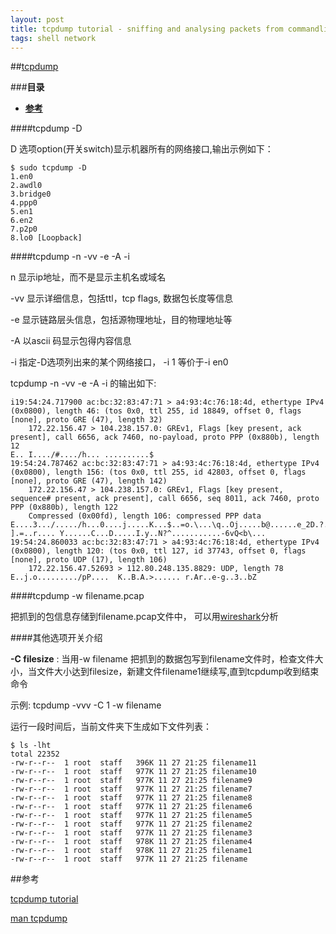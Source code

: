 ```yaml
---
layout: post
title: tcpdump tutorial - sniffing and analysing packets from commandline
tags: shell network
---
```


##[tcpdump](http://www.tcpdump.org/) 

###**目录**
* [**参考**](#参考)

####tcpdump -D

D 选项option(开关switch)显示机器所有的网络接口,输出示例如下：

```
$ sudo tcpdump -D
1.en0
2.awdl0
3.bridge0
4.ppp0
5.en1
6.en2
7.p2p0
8.lo0 [Loopback]
```

####tcpdump -n -vv -e -A -i 

n 显示ip地址，而不是显示主机名或域名

-vv 显示详细信息，包括ttl，tcp flags, 数据包长度等信息

-e 显示链路层头信息，包括源物理地址，目的物理地址等

-A 以ascii 码显示包得内容信息

-i 指定-D选项列出来的某个网络接口， -i 1 等价于-i en0

tcpdump -n -vv -e -A -i 的输出如下:

```
i19:54:24.717900 ac:bc:32:83:47:71 > a4:93:4c:76:18:4d, ethertype IPv4 (0x0800), length 46: (tos 0x0, ttl 255, id 18849, offset 0, flags [none], proto GRE (47), length 32)
    172.22.156.47 > 104.238.157.0: GREv1, Flags [key present, ack present], call 6656, ack 7460, no-payload, proto PPP (0x880b), length 12
E.. I..../#..../h... ..........$
19:54:24.787462 ac:bc:32:83:47:71 > a4:93:4c:76:18:4d, ethertype IPv4 (0x0800), length 156: (tos 0x0, ttl 255, id 42803, offset 0, flags [none], proto GRE (47), length 142)
    172.22.156.47 > 104.238.157.0: GREv1, Flags [key present, sequence# present, ack present], call 6656, seq 8011, ack 7460, proto PPP (0x880b), length 122
    Compressed (0x00fd), length 106: compressed PPP data
E....3.../...../h...0....j.....K...$..=o.\...\q..Oj.....b@......e_2D.?.........x1kvF
].=..r.... Y......C...D.....I.y..N?^...........-6vQ<b\...
19:54:24.860033 ac:bc:32:83:47:71 > a4:93:4c:76:18:4d, ethertype IPv4 (0x0800), length 120: (tos 0x0, ttl 127, id 37743, offset 0, flags [none], proto UDP (17), length 106)
    172.22.156.47.52693 > 112.80.248.135.8829: UDP, length 78
E..j.o........./pP....  K..B.A.>...... r.Ar..e-g..3..bZ
```

####tcpdump -w filename.pcap

把抓到的包信息存储到filename.pcap文件中， 可以用[wireshark](https://www.wireshark.org/)分析

####其他选项开关介绍

**-C filesize** : 当用-w filename 把抓到的数据包写到filename文件时，检查文件大小，当文件大小达到filesize，新建文件filename1继续写,直到tcpdump收到结束命令

示例: tcpdump -vvv -C 1 -w filename

运行一段时间后，当前文件夹下生成如下文件列表：

```
$ ls -lht
total 22352
-rw-r--r--  1 root  staff   396K 11 27 21:25 filename11
-rw-r--r--  1 root  staff   977K 11 27 21:25 filename10
-rw-r--r--  1 root  staff   977K 11 27 21:25 filename9
-rw-r--r--  1 root  staff   977K 11 27 21:25 filename7
-rw-r--r--  1 root  staff   977K 11 27 21:25 filename8
-rw-r--r--  1 root  staff   977K 11 27 21:25 filename6
-rw-r--r--  1 root  staff   977K 11 27 21:25 filename5
-rw-r--r--  1 root  staff   977K 11 27 21:25 filename2
-rw-r--r--  1 root  staff   977K 11 27 21:25 filename3
-rw-r--r--  1 root  staff   978K 11 27 21:25 filename4
-rw-r--r--  1 root  staff   978K 11 27 21:25 filename1
-rw-r--r--  1 root  staff   977K 11 27 21:25 filename
```

<a id="参考"></a>
##参考

[tcpdump tutorial](http://www.binarytides.com/tcpdump-tutorial-sniffing-analysing-packets/)

[man tcpdump](http://www.tcpdump.org/tcpdump_man.html)
